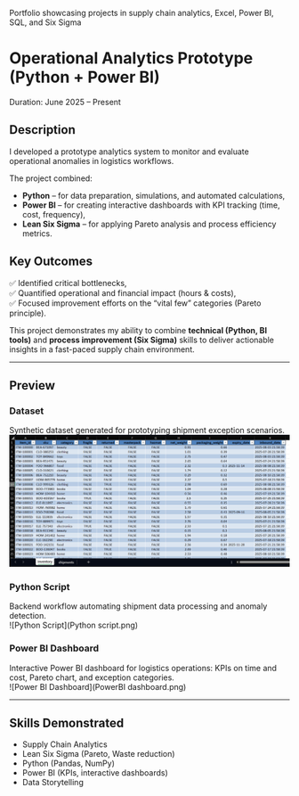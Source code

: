Portfolio showcasing projects in supply chain analytics, Excel, Power BI, SQL, and Six Sigma
# Operational Analytics Prototype (Python + Power BI)

 Duration: June 2025 – Present

##  Description
I developed a prototype analytics system to monitor and evaluate operational anomalies in logistics workflows.

The project combined:
-  **Python** – for data preparation, simulations, and automated calculations,  
-  **Power BI** – for creating interactive dashboards with KPI tracking (time, cost, frequency),  
-  **Lean Six Sigma** – for applying Pareto analysis and process efficiency metrics.  

##  Key Outcomes
✅ Identified critical bottlenecks,  
✅ Quantified operational and financial impact (hours & costs),  
✅ Focused improvement efforts on the “vital few” categories (Pareto principle).  

This project demonstrates my ability to combine **technical (Python, BI tools)** and **process improvement (Six Sigma)** skills to deliver actionable insights in a fast-paced supply chain environment.

---

##  Preview

### Dataset
Synthetic dataset generated for prototyping shipment exception scenarios.  
![Dataset](Dataset.png)

### Python Script
Backend workflow automating shipment data processing and anomaly detection.  
![Python Script](Python script.png)

### Power BI Dashboard
Interactive Power BI dashboard for logistics operations: KPIs on time and cost, Pareto chart, and exception categories.  
![Power BI Dashboard](PowerBI dashboard.png)

---

##  Skills Demonstrated
- Supply Chain Analytics  
- Lean Six Sigma (Pareto, Waste reduction)  
- Python (Pandas, NumPy)  
- Power BI (KPIs, interactive dashboards)  
- Data Storytelling  
